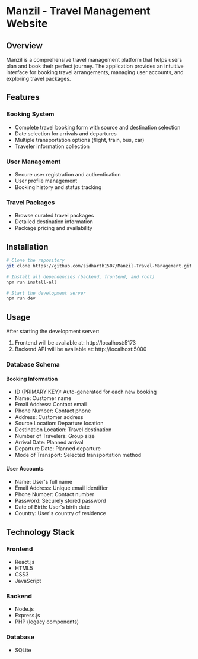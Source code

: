 # Manzil - Travel Management Website

## Overview

Manzil is a comprehensive travel management platform that helps users plan and book their perfect journey. The application provides an intuitive interface for booking travel arrangements, managing user accounts, and exploring travel packages.

## Features

### Booking System
- Complete travel booking form with source and destination selection
- Date selection for arrivals and departures
- Multiple transportation options (flight, train, bus, car)
- Traveler information collection

### User Management
- Secure user registration and authentication
- User profile management
- Booking history and status tracking

### Travel Packages
- Browse curated travel packages
- Detailed destination information
- Package pricing and availability

## Installation

```bash
# Clone the repository
git clone https://github.com/sidharth1507/Manzil-Travel-Management.git

# Install all dependencies (backend, frontend, and root)
npm run install-all

# Start the development server
npm run dev
```

## Usage

After starting the development server:
1. Frontend will be available at: http://localhost:5173
2. Backend API will be available at: http://localhost:5000

### Database Schema

#### Booking Information
- ID (PRIMARY KEY): Auto-generated for each new booking
- Name: Customer name
- Email Address: Contact email
- Phone Number: Contact phone
- Address: Customer address
- Source Location: Departure location
- Destination Location: Travel destination
- Number of Travelers: Group size
- Arrival Date: Planned arrival
- Departure Date: Planned departure
- Mode of Transport: Selected transportation method

#### User Accounts
- Name: User's full name
- Email Address: Unique email identifier
- Phone Number: Contact number
- Password: Securely stored password
- Date of Birth: User's birth date
- Country: User's country of residence

## Technology Stack

### Frontend
- React.js
- HTML5
- CSS3
- JavaScript

### Backend
- Node.js
- Express.js
- PHP (legacy components)

### Database
- SQLite
